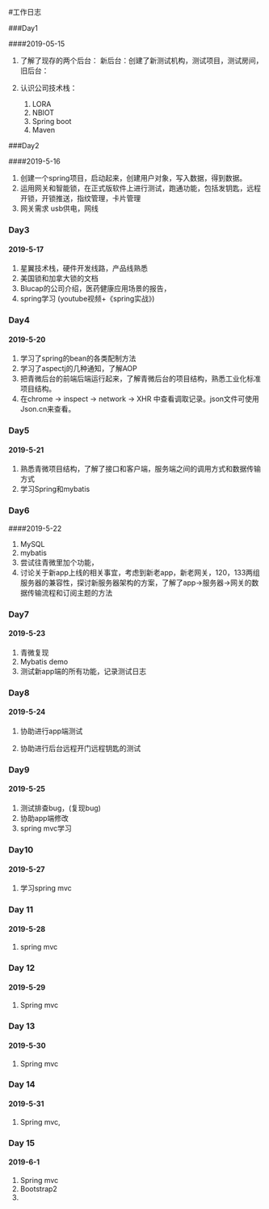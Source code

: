 #工作日志



###Day1

####2019-05-15

1. 了解了现存的两个后台：
       新后台：创建了新测试机构，测试项目，测试房间，
       旧后台：

2. 认识公司技术栈：
   1. LORA
   2. NBIOT
   3. Spring boot
   4. Maven



###Day2

####2019-5-16



1. 创建一个spring项目，启动起来，创建用户对象，写入数据，得到数据。
2. 运用网关和智能锁，在正式版软件上进行测试，跑通功能，包括发钥匙，远程开锁，开锁推送，指纹管理，卡片管理
3. 网关需求 usb供电，网线



### Day3

#### 2019-5-17

1. 星翼技术栈，硬件开发线路，产品线熟悉
2. 美国锁和加拿大锁的文档
3. Blucap的公司介绍，医药健康应用场景的报告，
4. spring学习 (youtube视频+《spring实战》)



### Day4

#### 2019-5-20

1. 学习了spring的bean的各类配制方法	
2. 学习了aspectj的几种通知，了解AOP
3. 把青微后台的前端后端运行起来，了解青微后台的项目结构，熟悉工业化标准项目结构。
4. 在chrome -> inspect -> network -> XHR 中查看调取记录。json文件可使用Json.cn来查看。



### Day5

#### 2019-5-21

1. 熟悉青微项目结构，了解了接口和客户端，服务端之间的调用方式和数据传输方式
2. 学习Spring和mybatis



### Day6

####2019-5-22

1. MySQL
2. mybatis
3. 尝试往青微里加个功能，
4. 讨论关于新app上线的相关事宜，考虑到新老app，新老网关，120，133两组服务器的兼容性，探讨新服务器架构的方案，了解了app->服务器->网关的数据传输流程和订阅主题的方法



### Day7

#### 2019-5-23

1. 青微复现
2. Mybatis demo
3. 测试新app端的所有功能，记录测试日志



### Day8

#### 2019-5-24

1. 协助进行app端测试

2. 协助进行后台远程开门远程钥匙的测试

   

### Day9 

#### 2019-5-25

1. 测试排查bug，(复现bug)
2. 协助app端修改
3. spring mvc学习



### Day10

#### 2019-5-27

1. 学习spring mvc



### Day 11

#### 2019-5-28

1. spring mvc



### Day 12

#### 2019-5-29

1. Spring mvc

### Day 13

#### 2019-5-30

1. Spring mvc

### Day 14

#### 2019-5-31

1. Spring mvc, 

### Day 15

#### 2019-6-1

1. Spring mvc
2. Bootstrap2
3. 